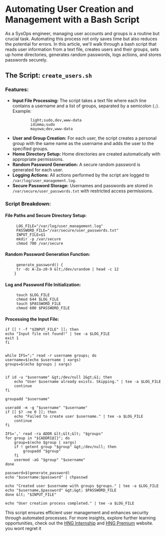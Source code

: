 <!DOCTYPE html>
<html lang="en">
<head>
</head>
<body>
    <h1>Automating User Creation and Management with a Bash Script</h1>
    <p>As a SysOps engineer, managing user accounts and groups is a routine but crucial task. Automating this process not only saves time but also reduces the potential for errors. In this article, we'll walk through a bash script that reads user information from a text file, creates users and their groups, sets up home directories, generates random passwords, logs actions, and stores passwords securely.</p>

<h2>The Script: <code>create_users.sh</code></h2>

<h3>Features:</h3>
    <ul>
        <li><strong>Input File Processing:</strong> The script takes a text file where each line contains a username and a list of groups, separated by a semicolon (<code>;</code>). Example:
            
            light;sudo,dev,www-data
            idimma;sudo
            mayowa;dev,www-data
            
 </li>
        <li><strong>User and Group Creation:</strong> For each user, the script creates a personal group with the same name as the username and adds the user to the specified groups.</li>
        <li><strong>Home Directory Setup:</strong> Home directories are created automatically with appropriate permissions.</li>
        <li><strong>Random Password Generation:</strong> A secure random password is generated for each user.</li>
        <li><strong>Logging Actions:</strong> All actions performed by the script are logged to <code>/var/log/user_management.log</code>.</li>
        <li><strong>Secure Password Storage:</strong> Usernames and passwords are stored in <code>/var/secure/user_passwords.txt</code> with restricted access permissions.</li>
    </ul>

<h3>Script Breakdown:</h3>

 <h4>File Paths and Secure Directory Setup:</h4>
 
         LOG_FILE="/var/log/user_management.log"
         PASSWORD_FILE="/var/secure/user_passwords.txt"
         INPUT_FILE=$1
         mkdir -p /var/secure
         chmod 700 /var/secure

 <h4>Random Password Generation Function:</h4>
 
         generate_password() {
         tr -dc A-Za-z0-9 &lt;/dev/urandom | head -c 12
        }

 <h4>Log and Password File Initialization:</h4>
 
         touch $LOG_FILE
         chmod 644 $LOG_FILE
         touch $PASSWORD_FILE
         chmod 600 $PASSWORD_FILE

<h4>Processing the Input File:</h4>
    
    if [[ ! -f "$INPUT_FILE" ]]; then
    echo "Input file not found!" | tee -a $LOG_FILE
    exit 1
    fi
    

    while IFS=";" read -r username groups; do
    username=$(echo $username | xargs)
    groups=$(echo $groups | xargs)
    

    if id -u "$username" &gt;/dev/null 2&gt;&1; then
        echo "User $username already exists. Skipping." | tee -a $LOG_FILE
        continue
    fi

    groupadd "$username"

    useradd -m -g "$username" "$username"
    if [[ $? -ne 0 ]]; then
        echo "Failed to create user $username." | tee -a $LOG_FILE
        continue
    fi

    IFS=',' read -ra ADDR &lt;&lt;&lt; "$groups"
    for group in "${ADDR[@]}"; do
        group=$(echo $group | xargs)
        if ! getent group "$group" &gt;/dev/null; then
            groupadd "$group"
        fi
        usermod -aG "$group" "$username"
    done

    password=$(generate_password)
    echo "$username:$password" | chpasswd

    echo "Created user $username with groups $groups." | tee -a $LOG_FILE
    echo "$username,$password" &gt;&gt; $PASSWORD_FILE
    done &lt; "$INPUT_FILE"

    echo "User creation process completed." | tee -a $LOG_FILE

 <p>This script ensures efficient user management and enhances security through automated processes. For more insights, explore further learning opportunities, check out the <a href="https://hng.tech/internship">HNG Internship</a> and <a href="https://hng.tech/premium">HNG Premium</a> website. you wont regret it</p>
</body>
</html>
